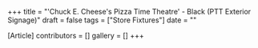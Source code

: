 +++
title = "'Chuck E. Cheese's Pizza Time Theatre' - Black (PTT Exterior Signage)"
draft = false
tags = ["Store Fixtures"]
date = ""

[Article]
contributors = []
gallery = []
+++